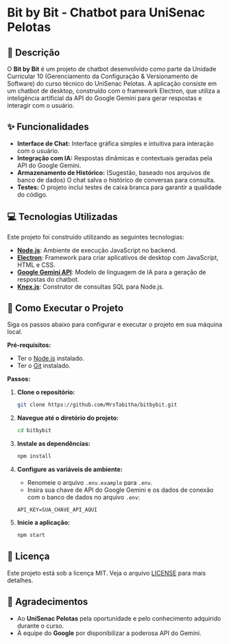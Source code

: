# Bit by Bit - Chatbot para UniSenac Pelotas

## 📝 Descrição

O **Bit by Bit** é um projeto de chatbot desenvolvido como parte da Unidade Curricular 10 (Gerenciamento da Configuração & Versionamento de Software) do curso técnico do UniSenac Pelotas. A aplicação consiste em um chatbot de desktop, construído com o framework Electron, que utiliza a inteligência artificial da API do Google Gemini para gerar respostas e interagir com o usuário.

## ✨ Funcionalidades

  * **Interface de Chat:** Interface gráfica simples e intuitiva para interação com o usuário.
  * **Integração com IA:** Respostas dinâmicas e contextuais geradas pela API do Google Gemini.
  * **Armazenamento de Histórico:** (Sugestão, baseado nos arquivos de banco de dados) O chat salva o histórico de conversas para consulta.
  * **Testes:** O projeto inclui testes de caixa branca para garantir a qualidade do código.

## 💻 Tecnologias Utilizadas

Este projeto foi construído utilizando as seguintes tecnologias:

  * **[Node.js](https://nodejs.org/)**: Ambiente de execução JavaScript no backend.
  * **[Electron](https://www.electronjs.org/)**: Framework para criar aplicativos de desktop com JavaScript, HTML e CSS.
  * **[Google Gemini API](https://ai.google.dev/)**: Modelo de linguagem de IA para a geração de respostas do chatbot.
  * **[Knex.js](https://knexjs.org/)**: Construtor de consultas SQL para Node.js.
  
## 🚀 Como Executar o Projeto

Siga os passos abaixo para configurar e executar o projeto em sua máquina local.

**Pré-requisitos:**

  * Ter o [Node.js](https://nodejs.org/en/download/) instalado.
  * Ter o [Git](https://git-scm.com/downloads) instalado.

**Passos:**

1.  **Clone o repositório:**

    ```bash
    git clone https://github.com/MrsTabitha/bitbybit.git
    ```

2.  **Navegue até o diretório do projeto:**

    ```bash
    cd bitbybit
    ```

3.  **Instale as dependências:**

    ```bash
    npm install
    ```

4.  **Configure as variáveis de ambiente:**

      * Renomeie o arquivo `.env.example` para `.env`.
      * Insira sua chave de API do Google Gemini e os dados de conexão com o banco de dados no arquivo `.env`:

    <!-- end list -->

    ```
    API_KEY=SUA_CHAVE_API_AQUI
    ```

5.  **Inicie a aplicação:**

    ```bash
    npm start
    ```


## 📄 Licença

Este projeto está sob a licença MIT. Veja o arquivo [LICENSE](https://www.google.com/search?q=LICENSE) para mais detalhes.

## 🙏 Agradecimentos

  * Ao **UniSenac Pelotas** pela oportunidade e pelo conhecimento adquirido durante o curso.
  * À equipe do **Google** por disponibilizar a poderosa API do Gemini.

